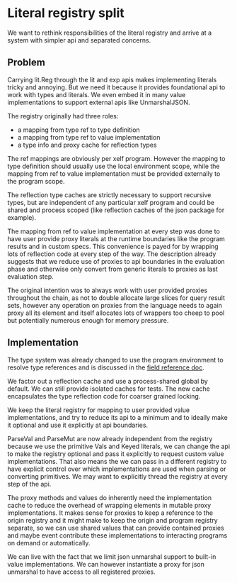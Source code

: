 Literal registry split
======================

We want to rethink responsibilities of the literal registry and arrive at a system with simpler api
and separated concerns.

Problem
-------

Carrying lit.Reg through the lit and exp apis makes implementing literals tricky and annoying. But
we need it because it provides foundational api to work with types and literals. We even embed it in
many value implementations to support external apis like UnmarshalJSON.

The registry originally had three roles:
 * a mapping from type ref to type definition
 * a mapping from type ref to value implementation
 * a type info and proxy cache for reflection types

The ref mappings are obviously per xelf program. However the mapping to type definition should
usually use the local environment scope, while the mapping from ref to value implementation must be
provided externally to the program scope.

The reflection type caches are strictly necessary to support recursive types, but are independent
of any particular xelf program and could be shared and process scoped (like reflection caches of the
json package for example).

The mapping from ref to value implementation at every step was done to have user provide proxy
literals at the runtime boundaries like the program results and in custom specs. This convenience is
payed for by wrapping lots of reflection code at every step of the way. The description already
suggests that we reduce use of proxies to api boundaries in the evaluation phase and otherwise only
convert from generic literals to proxies as last evaluation step.

The original intention was to always work with user provided proxies throughout the chain, as not to
double allocate large slices for query result sets, however any operation on proxies from the
language needs to again proxy all its element and itself allocates lots of wrappers too cheep to
pool but potentially numerous enough for memory pressure.

Implementation
--------------

The type system was already changed to use the program environment to resolve type references and is
discussed in the [field reference doc](./field_refs.md).

We factor out a reflection cache and use a process-shared global by default. We can still provide
isolated caches for tests. The new cache encapsulates the type reflection code for coarser grained
locking.

We keep the literal registry for mapping to user provided value implementations, and try to reduce
its api to a minimum and to ideally make it optional and use it explicitly at api boundaries.

ParseVal and ParseMut are now already independent from the registry because we use the primitive
Vals and Keyed literals, we can change the api to make the registry optional and pass it explicitly
to request custom value implementations. That also means the we can pass in a different registry to
have explicit control over which implementations are used when parsing or converting primitives. We
may want to explicitly thread the registry at every step of the api.

The proxy methods and values do inherently need the implementation cache to reduce the overhead of
wrapping elements in mutable proxy implementations. It makes sense for proxies to keep a reference
to the origin registry and it might make to keep the origin and program registry separate, so we can
use shared values that can provide contained proxies and maybe event contribute these
implementations to interacting programs on demand or automatically.

We can live with the fact that we limit json unmarshal support to built-in value implementations.
We can however instantiate a proxy for json unmarshal to have access to all registered proxies.
